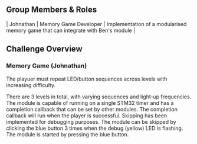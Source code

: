 
## Group Members & Roles

| Johnathan | Memory Game Developer | Implementation of a modularised memory game that can integrate with Ben's module |

## Challenge Overview

### Memory Game (Johnathan)
The playuer must repeat LED/button sequences across levels with increasing difficulty.

There are 3 levels in total, with varying sequences and light-up frequencies. The
module is capable of running on a single STM32 timer and has a completion callback
that can be set by other modules. The completion callback will run when the player
is successful. Skipping has been implemented for debugging purposes. The module
can be skipped by clicking the blue button 3 times when the debug (yellow) LED is
flashing. The module is started by pressing the blue button.
